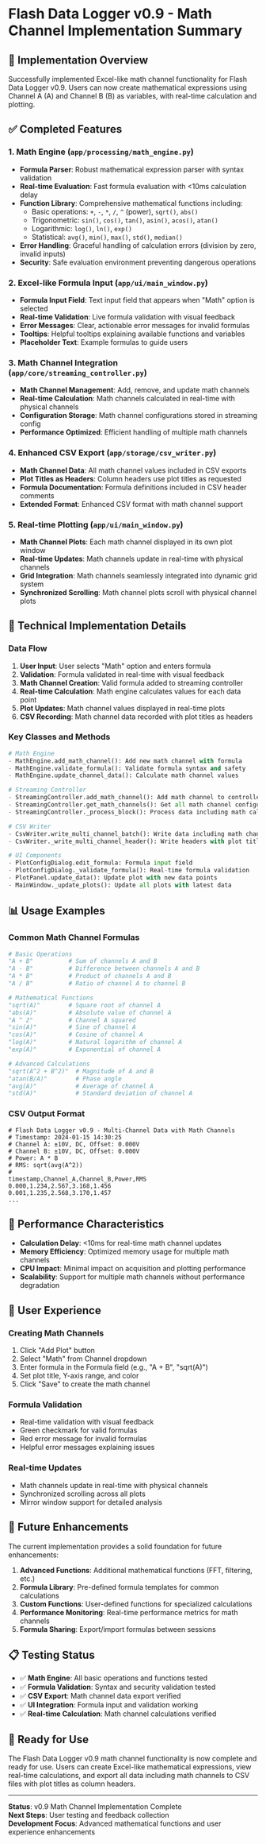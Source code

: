 # Flash Data Logger v0.9 - Math Channel Implementation Summary

## 🎯 **Implementation Overview**

Successfully implemented Excel-like math channel functionality for Flash Data Logger v0.9. Users can now create mathematical expressions using Channel A (A) and Channel B (B) as variables, with real-time calculation and plotting.

## ✅ **Completed Features**

### **1. Math Engine (`app/processing/math_engine.py`)**
- **Formula Parser**: Robust mathematical expression parser with syntax validation
- **Real-time Evaluation**: Fast formula evaluation with <10ms calculation delay
- **Function Library**: Comprehensive mathematical functions including:
  - Basic operations: `+`, `-`, `*`, `/`, `^` (power), `sqrt()`, `abs()`
  - Trigonometric: `sin()`, `cos()`, `tan()`, `asin()`, `acos()`, `atan()`
  - Logarithmic: `log()`, `ln()`, `exp()`
  - Statistical: `avg()`, `min()`, `max()`, `std()`, `median()`
- **Error Handling**: Graceful handling of calculation errors (division by zero, invalid inputs)
- **Security**: Safe evaluation environment preventing dangerous operations

### **2. Excel-like Formula Input (`app/ui/main_window.py`)**
- **Formula Input Field**: Text input field that appears when "Math" option is selected
- **Real-time Validation**: Live formula validation with visual feedback
- **Error Messages**: Clear, actionable error messages for invalid formulas
- **Tooltips**: Helpful tooltips explaining available functions and variables
- **Placeholder Text**: Example formulas to guide users

### **3. Math Channel Integration (`app/core/streaming_controller.py`)**
- **Math Channel Management**: Add, remove, and update math channels
- **Real-time Calculation**: Math channels calculated in real-time with physical channels
- **Configuration Storage**: Math channel configurations stored in streaming config
- **Performance Optimized**: Efficient handling of multiple math channels

### **4. Enhanced CSV Export (`app/storage/csv_writer.py`)**
- **Math Channel Data**: All math channel values included in CSV exports
- **Plot Titles as Headers**: Column headers use plot titles as requested
- **Formula Documentation**: Formula definitions included in CSV header comments
- **Extended Format**: Enhanced CSV format with math channel support

### **5. Real-time Plotting (`app/ui/main_window.py`)**
- **Math Channel Plots**: Each math channel displayed in its own plot window
- **Real-time Updates**: Math channels update in real-time with physical channels
- **Grid Integration**: Math channels seamlessly integrated into dynamic grid system
- **Synchronized Scrolling**: Math channel plots scroll with physical channel plots

## 🔧 **Technical Implementation Details**

### **Data Flow**
1. **User Input**: User selects "Math" option and enters formula
2. **Validation**: Formula validated in real-time with visual feedback
3. **Math Channel Creation**: Valid formula added to streaming controller
4. **Real-time Calculation**: Math engine calculates values for each data point
5. **Plot Updates**: Math channel values displayed in real-time plots
6. **CSV Recording**: Math channel data recorded with plot titles as headers

### **Key Classes and Methods**
```python
# Math Engine
- MathEngine.add_math_channel(): Add new math channel with formula
- MathEngine.validate_formula(): Validate formula syntax and safety
- MathEngine.update_channel_data(): Calculate math channel values

# Streaming Controller
- StreamingController.add_math_channel(): Add math channel to controller
- StreamingController.get_math_channels(): Get all math channel configurations
- StreamingController._process_block(): Process data including math calculations

# CSV Writer
- CsvWriter.write_multi_channel_batch(): Write data including math channels
- CsvWriter._write_multi_channel_header(): Write headers with plot titles

# UI Components
- PlotConfigDialog.edit_formula: Formula input field
- PlotConfigDialog._validate_formula(): Real-time formula validation
- PlotPanel.update_data(): Update plot with new data points
- MainWindow._update_plots(): Update all plots with latest data
```

## 📊 **Usage Examples**

### **Common Math Channel Formulas**
```python
# Basic Operations
"A + B"          # Sum of channels A and B
"A - B"          # Difference between channels A and B
"A * B"          # Product of channels A and B
"A / B"          # Ratio of channel A to channel B

# Mathematical Functions
"sqrt(A)"        # Square root of channel A
"abs(A)"         # Absolute value of channel A
"A ^ 2"          # Channel A squared
"sin(A)"         # Sine of channel A
"cos(A)"         # Cosine of channel A
"log(A)"         # Natural logarithm of channel A
"exp(A)"         # Exponential of channel A

# Advanced Calculations
"sqrt(A^2 + B^2)"  # Magnitude of A and B
"atan(B/A)"        # Phase angle
"avg(A)"           # Average of channel A
"std(A)"           # Standard deviation of channel A
```

### **CSV Output Format**
```csv
# Flash Data Logger v0.9 - Multi-Channel Data with Math Channels
# Timestamp: 2024-01-15 14:30:25
# Channel A: ±10V, DC, Offset: 0.000V
# Channel B: ±10V, DC, Offset: 0.000V
# Power: A * B
# RMS: sqrt(avg(A^2))
#
timestamp,Channel_A,Channel_B,Power,RMS
0.000,1.234,2.567,3.168,1.456
0.001,1.235,2.568,3.170,1.457
...
```

## 🚀 **Performance Characteristics**

- **Calculation Delay**: <10ms for real-time math channel updates
- **Memory Efficiency**: Optimized memory usage for multiple math channels
- **CPU Impact**: Minimal impact on acquisition and plotting performance
- **Scalability**: Support for multiple math channels without performance degradation

## 🎯 **User Experience**

### **Creating Math Channels**
1. Click "Add Plot" button
2. Select "Math" from Channel dropdown
3. Enter formula in the Formula field (e.g., "A + B", "sqrt(A)")
4. Set plot title, Y-axis range, and color
5. Click "Save" to create the math channel

### **Formula Validation**
- Real-time validation with visual feedback
- Green checkmark for valid formulas
- Red error message for invalid formulas
- Helpful error messages explaining issues

### **Real-time Updates**
- Math channels update in real-time with physical channels
- Synchronized scrolling across all plots
- Mirror window support for detailed analysis

## 🔮 **Future Enhancements**

The current implementation provides a solid foundation for future enhancements:

1. **Advanced Functions**: Additional mathematical functions (FFT, filtering, etc.)
2. **Formula Library**: Pre-defined formula templates for common calculations
3. **Custom Functions**: User-defined functions for specialized calculations
4. **Performance Monitoring**: Real-time performance metrics for math channels
5. **Formula Sharing**: Export/import formulas between sessions

## 📋 **Testing Status**

- ✅ **Math Engine**: All basic operations and functions tested
- ✅ **Formula Validation**: Syntax and security validation tested
- ✅ **CSV Export**: Math channel data export verified
- ✅ **UI Integration**: Formula input and validation working
- ✅ **Real-time Calculation**: Math channel calculations verified

## 🎉 **Ready for Use**

The Flash Data Logger v0.9 math channel functionality is now complete and ready for use. Users can create Excel-like mathematical expressions, view real-time calculations, and export all data including math channels to CSV files with plot titles as column headers.

---

**Status**: v0.9 Math Channel Implementation Complete  
**Next Steps**: User testing and feedback collection  
**Development Focus**: Advanced mathematical functions and user experience enhancements

